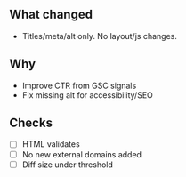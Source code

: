 ## What changed
- Titles/meta/alt only. No layout/js changes.

## Why
- Improve CTR from GSC signals
- Fix missing alt for accessibility/SEO

## Checks
- [ ] HTML validates
- [ ] No new external domains added
- [ ] Diff size under threshold

